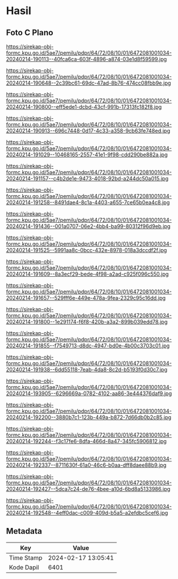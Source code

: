 # Hasil

## Foto C Plano

https://sirekap-obj-formc.kpu.go.id/5ae7/pemilu/pdpr/64/72/08/10/01/6472081001034-20240214-190113--40fca6ca-603f-4896-a874-03e1d8f59599.jpg

https://sirekap-obj-formc.kpu.go.id/5ae7/pemilu/pdpr/64/72/08/10/01/6472081001034-20240214-190648--2c39bc61-69dc-47ad-8b76-474cc08fbb9e.jpg

https://sirekap-obj-formc.kpu.go.id/5ae7/pemilu/pdpr/64/72/08/10/01/6472081001034-20240214-190800--eff5ede1-dcbd-43cf-991b-17313fc182f8.jpg

https://sirekap-obj-formc.kpu.go.id/5ae7/pemilu/pdpr/64/72/08/10/01/6472081001034-20240214-190913--696c7448-0d17-4c33-a358-9cb63fe748ed.jpg

https://sirekap-obj-formc.kpu.go.id/5ae7/pemilu/pdpr/64/72/08/10/01/6472081001034-20240214-191029--10468165-2557-41e1-9f98-cdd290be882a.jpg

https://sirekap-obj-formc.kpu.go.id/5ae7/pemilu/pdpr/64/72/08/10/01/6472081001034-20240214-191157--c4b2de1e-9473-4018-92bd-a244dc50a015.jpg

https://sirekap-obj-formc.kpu.go.id/5ae7/pemilu/pdpr/64/72/08/10/01/6472081001034-20240214-191258--8491dae4-8c1a-4403-a655-7ce65b0ea4c8.jpg

https://sirekap-obj-formc.kpu.go.id/5ae7/pemilu/pdpr/64/72/08/10/01/6472081001034-20240214-191436--001a0707-06e2-4bb4-ba99-80312f96d9eb.jpg

https://sirekap-obj-formc.kpu.go.id/5ae7/pemilu/pdpr/64/72/08/10/01/6472081001034-20240214-191525--5991aa8c-0bcc-432e-8978-018a3dccdf2f.jpg

https://sirekap-obj-formc.kpu.go.id/5ae7/pemilu/pdpr/64/72/08/10/01/6472081001034-20240214-191609--8a3ecf29-bede-4f98-a2ad-c925f096c550.jpg

https://sirekap-obj-formc.kpu.go.id/5ae7/pemilu/pdpr/64/72/08/10/01/6472081001034-20240214-191657--529fff6e-449e-478a-9fea-2329c95c16dd.jpg

https://sirekap-obj-formc.kpu.go.id/5ae7/pemilu/pdpr/64/72/08/10/01/6472081001034-20240214-191800--1e291174-f6f8-420b-a3a2-899b039edd78.jpg

https://sirekap-obj-formc.kpu.go.id/5ae7/pemilu/pdpr/64/72/08/10/01/6472081001034-20240214-191855--f7549713-d8dc-4947-bd0e-4b00c3703c01.jpg

https://sirekap-obj-formc.kpu.go.id/5ae7/pemilu/pdpr/64/72/08/10/01/6472081001034-20240214-191938--6dd55118-7eab-4da8-8c2d-b5193f0d30c7.jpg

https://sirekap-obj-formc.kpu.go.id/5ae7/pemilu/pdpr/64/72/08/10/01/6472081001034-20240214-193905--6296669a-0782-4102-aa86-3e444376daf9.jpg

https://sirekap-obj-formc.kpu.go.id/5ae7/pemilu/pdpr/64/72/08/10/01/6472081001034-20240214-192200--3880b7c1-123b-449a-b872-7d66db0b2c85.jpg

https://sirekap-obj-formc.kpu.go.id/5ae7/pemilu/pdpr/64/72/08/10/01/6472081001034-20240214-192244--f3c17fe6-8dfa-466d-8a47-345fc5906812.jpg

https://sirekap-obj-formc.kpu.go.id/5ae7/pemilu/pdpr/64/72/08/10/01/6472081001034-20240214-192337--8711630f-61a0-46c6-b0aa-dff8daee88b9.jpg

https://sirekap-obj-formc.kpu.go.id/5ae7/pemilu/pdpr/64/72/08/10/01/6472081001034-20240214-192427--5dca7c24-de76-4bee-a10d-6bd8a5133986.jpg

https://sirekap-obj-formc.kpu.go.id/5ae7/pemilu/pdpr/64/72/08/10/01/6472081001034-20240214-192548--4eff0dac-c009-409d-b5a5-a2efdbc5cef6.jpg


## Metadata

| Key        | Value               |
| ---------- | ------------------- |
| Time Stamp | 2024-02-17 13:05:41 |
| Kode Dapil | 6401                |



